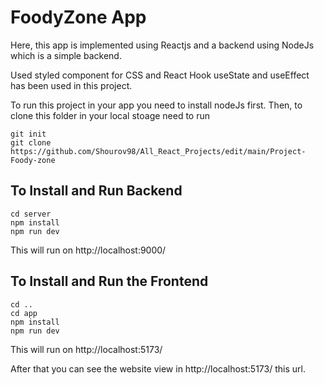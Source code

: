 # FoodyZone App

Here, this app is implemented using Reactjs and a backend using NodeJs which is a simple backend.

Used styled component for CSS and React Hook useState and useEffect has been used in this project.

To run this project in your app you need to install nodeJs first. Then, to clone this folder in your local stoage need to run 
```
git init
git clone https://github.com/Shourov98/All_React_Projects/edit/main/Project-Foody-zone
```

## To Install and Run Backend
```
cd server
npm install
npm run dev
```
This will run on http://localhost:9000/

## To Install and Run the Frontend
```
cd ..
cd app
npm install
npm run dev
```
This will run on http://localhost:5173/

After that you can see the website view in http://localhost:5173/ this url.
